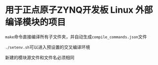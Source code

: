 <!--
 * @Description: 
 * @Version: 2.0
 * @Autor: ZZT
 * @Date: 2022-01-28 16:52:46
 * @LastEditors: ZZT
 * @LastEditTime: 2022-01-29 11:58:37
-->

# 用于正点原子ZYNQ开发板 Linux 外部编译模块的项目

`make`命令直接编译所有子文件夹，并自动生成`compile_commands.json`文件

`./setenv.sh`可以进入预设置的交叉编译环境

新建的模块源文件和文件名必须相同
